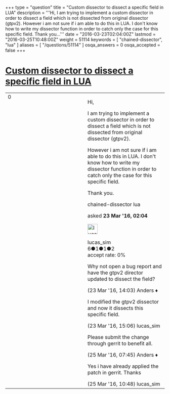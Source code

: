 +++
type = "question"
title = "Custom dissector to dissect a specific field in LUA"
description = '''Hi, I am trying to implement a custom dissector in order to dissect a field which is not dissected from original dissector (gtpv2). However i am not sure if i am able to do this in LUA. I don&#x27;t know how to write my dissector function in order to catch only the case for this specific field. Thank you...'''
date = "2016-03-23T02:04:00Z"
lastmod = "2016-03-25T10:48:00Z"
weight = 51114
keywords = [ "chained-dissector", "lua" ]
aliases = [ "/questions/51114" ]
osqa_answers = 0
osqa_accepted = false
+++

<div class="headNormal">

# [Custom dissector to dissect a specific field in LUA](/questions/51114/custom-dissector-to-dissect-a-specific-field-in-lua)

</div>

<div id="main-body">

<div id="askform">

<table id="question-table" style="width:100%;"><colgroup><col style="width: 50%" /><col style="width: 50%" /></colgroup><tbody><tr class="odd"><td style="width: 30px; vertical-align: top"><div class="vote-buttons"><span id="post-51114-upvote" class="ajax-command post-vote up" rel="nofollow" title="I like this post (click again to cancel)"> </span><div id="post-51114-score" class="post-score" title="current number of votes">0</div><span id="post-51114-downvote" class="ajax-command post-vote down" rel="nofollow" title="I dont like this post (click again to cancel)"> </span> <span id="favorite-mark" class="ajax-command favorite-mark" rel="nofollow" title="mark/unmark this question as favorite (click again to cancel)"> </span><div id="favorite-count" class="favorite-count"></div></div></td><td><div id="item-right"><div class="question-body"><p>Hi,</p><p>I am trying to implement a custom dissector in order to dissect a field which is not dissected from original dissector (gtpv2).</p><p>However i am not sure if i am able to do this in LUA. I don't know how to write my dissector function in order to catch only the case for this specific field.</p><p>Thank you.</p></div><div id="question-tags" class="tags-container tags"><span class="post-tag tag-link-chained-dissector" rel="tag" title="see questions tagged &#39;chained-dissector&#39;">chained-dissector</span> <span class="post-tag tag-link-lua" rel="tag" title="see questions tagged &#39;lua&#39;">lua</span></div><div id="question-controls" class="post-controls"></div><div class="post-update-info-container"><div class="post-update-info post-update-info-user"><p>asked <strong>23 Mar '16, 02:04</strong></p><img src="https://secure.gravatar.com/avatar/37225c04657d6faeecbba2c5073c9b45?s=32&amp;d=identicon&amp;r=g" class="gravatar" width="32" height="32" alt="lucas_sim&#39;s gravatar image" /><p><span>lucas_sim</span><br />
<span class="score" title="6 reputation points">6</span><span title="1 badges"><span class="badge1">●</span><span class="badgecount">1</span></span><span title="1 badges"><span class="silver">●</span><span class="badgecount">1</span></span><span title="2 badges"><span class="bronze">●</span><span class="badgecount">2</span></span><br />
<span class="accept_rate" title="Rate of the user&#39;s accepted answers">accept rate:</span> <span title="lucas_sim has no accepted answers">0%</span></p></div></div><div id="comments-container-51114" class="comments-container"><span id="51134"></span><div id="comment-51134" class="comment"><div id="post-51134-score" class="comment-score"></div><div class="comment-text"><p>Why not open a bug report and have the gtpv2 director updated to dissect the field?</p></div><div id="comment-51134-info" class="comment-info"><span class="comment-age">(23 Mar '16, 14:03)</span> <span class="comment-user userinfo">Anders ♦</span></div></div><span id="51137"></span><div id="comment-51137" class="comment"><div id="post-51137-score" class="comment-score"></div><div class="comment-text"><p>I modified the gtpv2 dissector and now it dissects this specific field.</p></div><div id="comment-51137-info" class="comment-info"><span class="comment-age">(23 Mar '16, 15:06)</span> <span class="comment-user userinfo">lucas_sim</span></div></div><span id="51183"></span><div id="comment-51183" class="comment"><div id="post-51183-score" class="comment-score"></div><div class="comment-text"><p>Please submit the change through gerrit to benefit all.</p></div><div id="comment-51183-info" class="comment-info"><span class="comment-age">(25 Mar '16, 07:45)</span> <span class="comment-user userinfo">Anders ♦</span></div></div><span id="51194"></span><div id="comment-51194" class="comment"><div id="post-51194-score" class="comment-score"></div><div class="comment-text"><p>Yes i have already applied the patch in gerrit. Thanks</p></div><div id="comment-51194-info" class="comment-info"><span class="comment-age">(25 Mar '16, 10:48)</span> <span class="comment-user userinfo">lucas_sim</span></div></div></div><div id="comment-tools-51114" class="comment-tools"></div><div class="clear"></div><div id="comment-51114-form-container" class="comment-form-container"></div><div class="clear"></div></div></td></tr></tbody></table>

</div>

</div>

